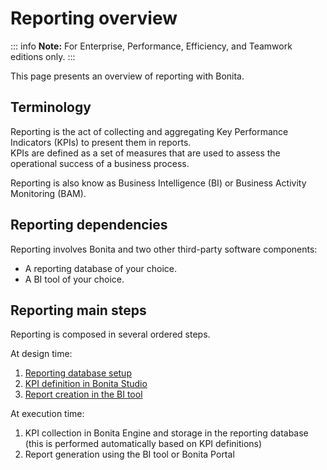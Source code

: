 # Reporting overview

::: info
**Note:** For Enterprise, Performance, Efficiency, and Teamwork editions only.
:::

This page presents an overview of reporting with Bonita.

## Terminology

Reporting is the act of collecting and aggregating Key Performance Indicators (KPIs) to present them in reports.  
KPIs are defined as a set of measures that are used to assess the operational success of a business process.

Reporting is also know as Business Intelligence (BI) or Business Activity Monitoring (BAM).

## Reporting dependencies

Reporting involves Bonita and two other third-party software components:

* A reporting database of your choice.
* A BI tool of your choice.

## Reporting main steps

Reporting is composed in several ordered steps.

At design time:

1. [Reporting database setup](set-up-a-reporting-database.md)
2. [KPI definition in Bonita Studio](set-up-kpis.md)
3. [Report creation in the BI tool](create-a-report.md)

At execution time:

1. KPI collection in Bonita Engine and storage in the reporting database (this is performed automatically based on KPI definitions)
2. Report generation using the BI tool or Bonita Portal
